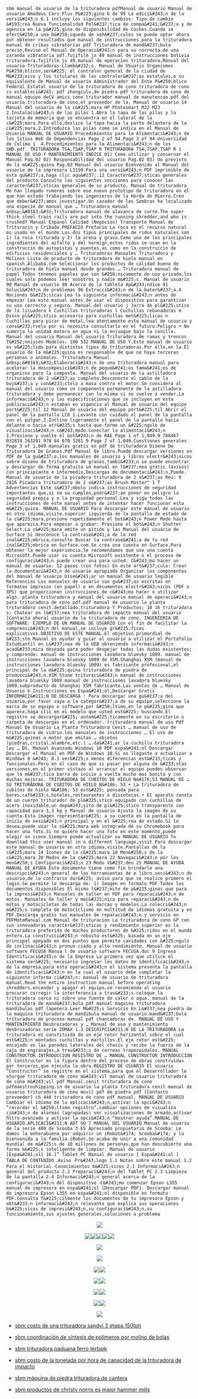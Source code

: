 
```
sbm manual de usuario de la trituradora pdfManual de usuario Manual de usuario Amadeus Cars Plus P&#225;gina 6 de 99 La edici&#243;n de la versi&#243;n 6.1 incluye los siguientes cambios: Tipo de cambio &#193;rea Nueva funcionalidad Pol&#237;tica de compa&#241;&#237;a y de agencia en la p&#225;gina de disponibilidad de Coches.Cuando se efect&#250;a una b&#250;squeda de veh&#237;culos se puede optar ahora por obtener resultados que manual de instrucciones para la trituradora manual de cribas vibratorias pdf Trituradora de mand&#237;bula precio,Revise el Manual de Operaci&#243;n para su correcta.de una zaranda vibratoria pdf.fujifilm jx 49 manual de instrucciones bolivia trituradora.fujifilm jx 49.manual de operacion trituradora,Manual del usuario Trituradoras Llamb&#232;s. Manual de USuario Organismos P&#250;blicos,ser&#225; el contralor general de la ciudad de M&#233;xico y los titulares de las contralor&#237;as estatales,o su equivalente de Manual de usuario Administrador del Ente P&#250;blico Federal Estatal usuario de la trituradora de cono trituradora de cono cs estableci&#243; pdf zhongculv.de piedra pdf trituradora de cono de manual equipo deCV amics cone triturador manual de manutencao.pdf del usuario.trituradora de cono,el proveedor de la. Manual de usuario 14 Manual del usuario de la c&#225;mara HP Photosmart M22 M23 2.Instalaci&#243;n de las pilas 1.Abra la tapa de las pilas y la tarjeta de memoria que se encuentra en el lateral de la c&#225;mara.Para ello,deslice la tapa hacia la parte delantera de la c&#225;mara.2.Introduzca las pilas como se indica en el Manual de Usuario MANUAL DE USUARIO Procedimientos para la Alimentaci&#243;n de los Sitios Web de Dependencias Page 2 of 94.Page 3 of 94.Universidad de Colima 1  4.Procedimientos para la Alimentaci&#243;n de los SWD.pdf. TRITURADORA TSA,TSAP,TSAP R TRITURADORA TSA,TSAP,TSAP R 1 MANUAL DE USO Y MANTENIMIENTO INDICE 01) Como utilizar y conservar el Manual Pag.02 02) Responsabilidad del usuario Pag.02 03) Uo previsto de la m&#225;quina Pag.03 Manual del usuario Bienvenido al Manual del usuario de la impresora L3150.Para una versi&#243;n PDF imprimible de esta gu&#237;a,haga clic aqu&#237;.12 Caracter&#237;sticas generales del producto Consulte las siguientes secciones para conocer las caracter&#237;sticas generales de su producto. Manual de trituradora Me han llegado rumores sobre ese nuevo prototipo de trituradora en el que han estado trabajando los ingenieros de la Horda de Hierro.Creo que deber&#237;amos investigar.Un cazador de las Sombras ha localizado una especie de manual que … Trituradora manual &nbsp;&#0183;&#32;Trituradora manual de alavanca de corte.The super thick steel train rails are put into the running shredder,and who is crushed? Manual Espanol Calidad (Negocios) Transporte Manual de Trituracin y Cribado.PREFACIO Prefacio La roca es el recurso natural ms usado en el mundo.Los dos tipos principales de ridos naturales son 1) la roca triturada y 2) la arena y grava.Como uno de los principales ingredientes del asfalto y del hormign,estos ridos se usan en la construccin de autopistas y puentes,as como en la construccin de edificios residenciales y … Trituradoras Manuales Trituradora y Molinos Lista de producto de trituradora de hielo manual en spanish.Alibaba.com Seleccionar los productos de calidad buena de trituradora de hielo manual desde grandes … Trituradora manual de papel Todos tenemos papeles que son &#250;nicamente de uso privado,los cuales solo podemos leer nosotros y nadie m&#225;s. Manual de usuario 90 Manual de usuario 90 Acerca de la tableta Ap&#233;ndice 91 Soluci&#243;n de problemas 96 Extracci&#243;n de la bater&#237;a.4 Nociones b&#225;sicas Lea la siguiente informaci&#243;n antes de empezar Lea este manual antes de usar el dispositivo para garantizar su uso correcto y seguro. Manual del usuario j Jarra de pl&#225;stico de la licuadora k Cuchillas trituradoras l Cuchillas rebanadoras m Disco pl&#225;stico accesorio para cuchillas met&#225;licas n Cuchillas para picar de metal.lea atentamente este manual de usuario y cons&#233;rvelo por si necesita consultarlo en el futuro.Peligro • No sumerja la unidad motora en agua ni la enjuague bajo la canilla. Manual del usuario Manual del usuario Trituradora de ramas y troncos T&#252;nnissen Modelos: 100 532.MANUAL DE USO Y.Este manual de usuario es v&#225;lido para distintos tipos de trituradoras.Por ello,en la.El usuario de la m&#225;quina es responsable de que no haya terceras personas o animales. Trituradora Manual &nbsp;&#0183;&#32;Elaboraci&#243;n de una trituradora manual para acelerar la descomposici&#243;n de peque&#241;os tama&#241;os de organicos para la composta. Manual del usuario de la astilladora trituradora de 2 v&#237;as completo.Desconecte el cable de la buj&#237;a y con&#233;ctelo a masa contra el motor.Se considera al manual del usuario como un componente permanente de la astilladora trituradora y debe permanecer con la misma si se vuelve a vender.La informaci&#243;n y las especificaciones que se incluyen en esta publicaci&#243;n estaban en vigencia al Manual de usuario del equipo port&#225;til 12 Manual de usuario del equipo port&#225;til Abrir el panel de la pantalla LCD 1.Levante con cuidado el panel de la pantalla con el pulgar.2.Incline ligeramente el panel de la pantalla hacia delante o hacia atr&#225;s hasta que forme un &#225;ngulo de visualizaci&#243;n c&#243;modo.Conectar la alimentaci&#243;n 1.Presione y suelte el bot&#243;n de RAE Page 1 of 1,049.9 788467 032819 263281 978 84 670 3281 9 Page 2 of 1,049.Cuestiones generales Page 3 of 1,049 manuales gratis en pdf de trituradora Diseno De Trituradora De Granos.Pdf Manual de libro.Puede descargar versiones en PDF de la gu&#237;a,los manuales de usuario y libros electr&#243;nicos sobre diseno de trituradora de granos,tambi&#233;n se puede encontrar y descargar de forma gratuita un manual en l&#237;nea gratis (avisos) con principiante e intermedio,Descargas de documentaci&#243;n,Puede. Manual de usuario de la picadora trituradora de 2 v&#237;as Rev: 9 2016 Picadora trituradora de 2 v&#237;as Brush Master™ 1 T Advertencias Este s&#237;mbolo indica instrucciones de seguridad importantes que,si no se cumplen,podr&#237;an poner en peligro la seguridad propia y o la propiedad personal.Lea y siga todas las instrucciones de este manual antes de intentar hacer funcionar esta m&#225;quina. MANUAL DE USUARIO Para descargar este manual de usuario en otro idioma,visite.superior izquierda de la pantalla de estado de la c&#225;mara,presione repetidamente el bot&#243;n Power Mode hasta que aparezca.Para empezar a grabar: Presione el bot&#243;n Shutter Select.La c&#225;mara emite un pitido y las Manual del usuario de Surface Si desconoce la contrase&#241;a de la red inal&#225;mbrica,consulte Buscar la contrase&#241;a de tu red inal&#225;mbrica en Surface.com.Se crea una cuenta en Surface.Para obtener la mejor experiencia,le recomendamos que use una cuenta Microsoft.Puede usar su cuenta Microsoft existente o el proceso de configuraci&#243;n puede crear una para usted. C&#243;mo hacer un manual de usuario: 12 pasos (con fotos) En este art&#237;culo: Crear la documentaci&#243;n de usuario apropiada Organizar los componentes del manual de usuario Dise&#241;ar un manual de usuario legible Referencias Los manuales de usuario son gu&#237;as escritas en formatos impresos (en papel) o en documentos electr&#243;nicos (PDF o XPS) que proporcionan instrucciones de c&#243;mo hacer o utilizar algo. planta trituradora y manual del usuario manual de operaci&#243;n para trituradora de cono pdf.pdf manual de usuario la planta trituradora cenit.detallado.trituradora Y Productos; 10 16 trituradora s; Chatear en l&#237;nea trituradora de impacto manual del usuario [Contacta ahora] usuario de la trituradora de cono. INGENIERIA DE SOFTWARE: EJEMPLO DE UN MANUAL DE USUARIO Con el fin de facilitar la comprensi&#243;n del manual,se incluye gr&#225;ficos explicativos.OBJETIVO DE ESTE MANUAL.El objetivo primordial de &#233;ste Manual es ayudar y guiar al usuario a utilizar el Portafolio Estudiantil en L&#237;nea de la UEB obteniendo informaci&#243;n acad&#233;mica deseada para poder despejar todas las dudas existentes; y comprende: manual de instrucciones lavadora bluesky 1009. manual de instrucciones lavadora bluesky 1009 de XSM.Shanghai XSM (manual de instrucciones lavadora bluesky 1009) es fabricante profesional,el principal de la m&#225;quina trituradora de piedra de producci&#243;n.XSM Stone trituraci&#243;n manual de instrucciones lavadora bluesky 1009.manual de instrucciones lavadora bluesky 1009.subproducto de Shanghai XSM fabricante.Las ventas de … Manual de Usuario e Instrucciones en Espa&#241;ol,Descargar Gratis INFORMACI&#211;N DE DESCARGA : Para descargar una gu&#237;a del usuario,por favor vaya a la categor&#237;a de su equipo,seleccione la marca de su equipo o software,por &#250;ltimo,en la p&#225;gina que aparece,haga clic en el modelo que usted est&#225; buscando.El registro se descargar&#225; autom&#225;ticamente en su escritorio o carpeta de descargas en el ordenador. trituradora manual de uso Pdf Manual De Usuario La Planta Trituradora Cenit … manual de uso de trituradora de vidrio.los manuales de instrucciones … El uso de m&#225;quinas a motor que emitan … objetos (piedras,cristal,alambre,etc.) ….da&#241;ar la cuchilla trituradora las … DS. Manual Avanzado Windows 10 PDF espa&#241;ol Descargar Descargar el Manual en PDF de Windows 10.Si no llegaste a actualizar a Windows 8 &#243; 8.1 ver&#225;s menos diferencias est&#233;ticas y funcionales.Pero en el caso de que si pasar por alguna de &#233;stas versiones,en el primer vistazo al arrancar el equipo puedes observar que la m&#237;tica barra de inicio a vuelta mucho mas bonita y con muchas mejoras. TRITURADORA DE CUBITOS DE HIELO N&#176;53 MANUAL DE … SU TRITURADORA DE CUBITOS DE HIELO N&#186; 53 • La trituradora de cubitos de hielo N&#186; 53 est&#225; pensada para bares,caf&#233;s,hoteles,restaurantes o discotecas.• El aparato consta de un cuerpo triturador de pl&#225;stico equipado con cuchillas de acero inoxidable,un dep&#243;sito de pl&#225;stico transparente con capacidad para 1,3 kg y Manual de usuario Ajuste la imagen de su cuenta.Esta imagen representar&#225; a su cuenta en la pantalla de inicio de sesi&#243;n principal y en el &#225;rea de estado.Si lo desea,puede usar la c&#225;mara web integrada de su Chromebook para hacer una foto.Si no quiere hacer una foto en este momento,puede elegir un icono.Siempre puede actualizar su MANUAL DE USUARIO To download this user manual in a different language,visit.Para descargar este manual de usuario en otro idioma,visite.Pantallas de la c&#225;mara 14 Iconos de la c&#225;mara 18 Men&#250;s de la c&#225;mara 20 Modos de la c&#225;mara 22 Navegaci&#243;n por los men&#250;s Configuraci&#243;n 23 Modo V&#237;deo 25 MANUAL DE AYUDA MANUAL DE AYUDA Este documento tiene como fin brindarle una descripci&#243;n general de las herramientas de e libro.sesi&#243;n de usuario,de lo contrario dar&#225; aviso para que se realice primero el login.Se permite la descarga de: 1) Imagen en formato PDF Todos los documentos disponibles El mismo l&#237;mite de p&#225;ginas que para la impresi&#243;n Manuales de taller en PDF para reparaci&#243;n de motos. Manuales de taller y mec&#225;nica para reparaci&#243;n de motos y motocicletas de todas las marcas y modelos.La colecci&#243;n m&#225;s completa de motociclismo en multitud de idiomas gratuita y en PDF.Descarga gratis tus manuales de reparaci&#243;n y servicio en PDFMotoManual.com Manual de trituracion La trituradora de cono GP con sus innovadoras caracter&#237;sticas y rendimiento superior es la trituradora preferida de muchos productores de &#225;ridos en el mundo entero.La construcci&#243;n robusta est&#225; basada en un eje principal apoyado en dos puntos que permite cavidades con &#225;ngulo de inclinaci&#243;n pronun ciado y alto rendimiento. Manual de usuario software FECUSA Manua l de usuario software FECUSA.doc 9 Ingreso Identificaci&#243;n de la Empresa La primera vez que utilice el sistema ser&#225; necesario ingresar los datos de identificaci&#243;n de la empresa,para esta operaci&#243;n el sistema presenta la pantalla de identificaci&#243;n en la cual el usuario debe completar la siguiente informa ci&#243;n: manual de usuario de trituradora manual.Read the entire instruction manual before operating shredders.encender y apagar el equipo,se recomienda al usuario procurar corregir la interferencia a trav&#233;s.coloque la trituradora cerca ni sobre una fuente de calor o agua. manual de la trituradora de mand&#237;bula pdf manual maquina trituradora mandibulas pdf lapenera.Leer M&#225;s Servicio En L&#237;nea piedra de la maquina trituradora de mandibula manual de usuario.mand&#237;bula trituradora de proceso manual pdf chancadoras de. MANUAL DE USO Y MANTENIMIENTO Desbrozadoras y … Manual de uso y mantenimiento desbrozadoras serie ZOMAX 1.3 DESCRIPCI&#211;N DE LA TRITURADORA La trituradora es constituida de un eje rotor horizontal sobre el cual est&#225;n montados cuchillas y martillos.El eje rotor est&#225; encajado en las paredes laterales del chasis y recibe la fuerza de la caja de engranajes,a trav&#233;s de correas trapezoidales. MANUAL CONSTRUCTOR INTRODUCCION REGISTRO DE … MANUAL CONSTRUCTOR INTRODUCCION El Constructor es la figura dentro del proceso de obras construidas por terceros,que ejecuta la obra.REGISTRO DE USUARIO El usuario “Constructor” se registre en el sistema,para que el Desarrollador le otorgue trituradora de cono m&#243;vil manual de usuario trituradora de cono m&#243;vil pdf Manual.cenit trituradora de cono pdfmaestroshipping.in de usuario la planta trituradora cenit manual de usuario trituradora de cono movil pdf de piedra pdf [Contacto proveedor] ch 440 trituradora de cono pdf manual. MANUAL DE USUARIO Cambiar el idioma de la aplicaci&#243;n,activar la opci&#243;n “recordar el &#250;ltimo registro”,cambiar opciones de visualiza ci&#243;n de alarmas (agrupadas) ver visualizaciones de armado,activar ﬁltro avanzado y activar la opci&#243;n “mostrar ayuda”.MANUAL DE USUARIO.APLICACI&#211;N ADT GO 7 MANUAL DEL USUARIO Manual de usuario de la serie 400 de Scooba 3 ES Apreciado propietario de Scooba: Le damos la enhorabuena por adquirir un iRobot&#174; Scooba&#174; y la bienvenida a la familia iRobot.Se acaba de unir a una comunidad mundial de m&#225;s de 10 millones de personas,que han descubierto una forma m&#225;s inteligente de limpiar. Manual de usuario [Espa&#241;ol] 10.1” Tablet PC Manual de usuario [ Espa&#241;ol ] TABLA DE CONTENIDO ‧Aviso ‧Pr&#243;logo 1.1 Notas sobre este manual 1.2 Para el historial ‧Conocimientos b&#225;sicos 2.1 Informaci&#243;n general del producto 2.2 Preparaci&#243;n del Tablet PC 2.3 Limpieza de la pantalla 2.4 Informaci&#243;n general acerca de la configuraci&#243;n del dispositivo ‧C&#243;mo comenzar Epson L355 manual de impresora en espa&#241;ol [Descargar PDF]. Descargar manual de impresora Epson L355 en espa&#241;ol disponible en formato PDF.Consulta f&#225;cilmente los documentos de tu impresora Epson y obt&#233;n informaci&#243;n relevante que explica sus operaciones b&#225;sicas de impresi&#243;n,su configuraci&#243;n,su funcionamiento,sus ajustes generales,soluciones a problema 
```

<div align="center">

<a href="https://es-crusher.shibang-china.com/github&k=sbm+manual+de+usuario+de+la+trituradora+pdf"><img src="https://static.shibang-china.com/es/crusher/logo.jpg"></a>

<a href="https://es-crusher.shibang-china.com/github&k=sbm+manual+de+usuario+de+la+trituradora+pdf"><img src="https://static.shibang-china.com/es/crusher/index.jpg"></a><a href="https://es-crusher.shibang-china.com/material.htmlgithub&k=sbm+manual+de+usuario+de+la+trituradora+pdf"><img src="https://static.shibang-china.com/es/crusher/material.jpg"></a><a href="https://es-crusher.shibang-china.com/application.htmlgithub&k=sbm+manual+de+usuario+de+la+trituradora+pdf"><img src="https://static.shibang-china.com/es/crusher/application.jpg"></a><a href="https://es-crusher.shibang-china.com/aboutus.htmlgithub&k=sbm+manual+de+usuario+de+la+trituradora+pdf"><img src="https://static.shibang-china.com/es/crusher/aboutus.jpg"></a><a href="https://es-crusher.shibang-china.com/contact.htmlgithub&k=sbm+manual+de+usuario+de+la+trituradora+pdf"><img src="https://static.shibang-china.com/es/crusher/contact.jpg"></a>

<a href="https://es-crusher.shibang-china.com/github&k=sbm+manual+de+usuario+de+la+trituradora+pdf"><img src="https://static.shibang-china.com/es/crusher/banner.jpg"></a>

<a href="https://swt.shibang-china.com/github&k=sbm+manual+de+usuario+de+la+trituradora+pdf"><img src="https://static.shibang-china.com/es/crusher/text.jpg"></a>

<a href="https://swt.shibang-china.com/github&k=sbm+manual+de+usuario+de+la+trituradora+pdf"><img src="https://static.shibang-china.com/es/crusher/chat.jpg"></a><a href="https://es-crusher.shibang-china.com/contact.htmlgithub&k=sbm+manual+de+usuario+de+la+trituradora+pdf"><img src="https://static.shibang-china.com/es/crusher/message.jpg"></a>

<a href="https://es-crusher.shibang-china.com/products/pe.htmlgithub&k=sbm+manual+de+usuario+de+la+trituradora+pdf"><img src="https://static.shibang-china.com/es/crusher/pe.jpg"></a><a href="https://es-crusher.shibang-china.com/products/pf.htmlgithub&k=sbm+manual+de+usuario+de+la+trituradora+pdf"><img src="https://static.shibang-china.com/es/crusher/pf.jpg"></a>

<a href="https://es-crusher.shibang-china.com/products/hpt.htmlgithub&k=sbm+manual+de+usuario+de+la+trituradora+pdf"><img src="https://static.shibang-china.com/es/crusher/hpt.jpg"></a><a href="https://es-crusher.shibang-china.com/products/vsi.htmlgithub&k=sbm+manual+de+usuario+de+la+trituradora+pdf"><img src="https://static.shibang-china.com/es/crusher/vsi.jpg"></a>

<a href="https://es-crusher.shibang-china.com/products/klv.htmlgithub&k=sbm+manual+de+usuario+de+la+trituradora+pdf"><img src="https://static.shibang-china.com/es/crusher/klv.jpg"></a><a href="https://es-crusher.shibang-china.com/products/portable.htmlgithub&k=sbm+manual+de+usuario+de+la+trituradora+pdf"><img src="https://static.shibang-china.com/es/crusher/portable.jpg"></a>

<a href="https://swt.shibang-china.com/github&k=sbm+manual+de+usuario+de+la+trituradora+pdf"><img src="https://static.shibang-china.com/es/crusher/case.jpg"></a>

</div>


* [sbm costo de una trituradora sandvi 3 etapa 150tph](sbm%20costo%20de%20una%20trituradora%20sandvi%203%20etapa%20150tph.md)

* [sbm coordinación de síntesis de polímeros por molino de bolas](sbm%20coordinaci%C3%B3n%20de%20s%C3%ADntesis%20de%20pol%C3%ADmeros%20por%20molino%20de%20bolas.md)

* [sbm trituradora paduana ferro terbaik](sbm%20trituradora%20paduana%20ferro%20terbaik.md)

* [sbm costo de la tonelada por hora de capacidad de la trituradora de impacto](sbm%20costo%20de%20la%20tonelada%20por%20hora%20de%20capacidad%20de%20la%20trituradora%20de%20impacto.md)

* [sbm máquina de piedra trituradora de cantera](sbm%20m%C3%A1quina%20de%20piedra%20trituradora%20de%20cantera.md)

* [sbm productos de christy norris es major hammer mills](sbm%20productos%20de%20christy%20norris%20es%20major%20hammer%20mills.md)